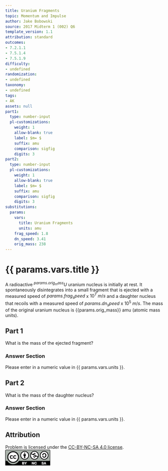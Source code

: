 ```yaml
---
title: Uranium Fragments
topic: Momentum and Impulse
author: Jake Bobowski
source: 2017 Midterm 1 (002) Q6
template_version: 1.1
attribution: standard
outcomes:
- 7.2.1.1
- 7.5.1.4
- 7.5.1.9
difficulty:
- undefined
randomization:
- undefined
taxonomy:
- undefined
tags:
- AK
assets: null
part1:
  type: number-input
  pl-customizations:
    weight: 1
    allow-blank: true
    label: $m= $
    suffix: amu
    comparison: sigfig
    digits: 3
part2:
  type: number-input
  pl-customizations:
    weight: 1
    allow-blank: true
    label: $m= $
    suffix: amu
    comparison: sigfig
    digits: 3
substitutions:
  params:
    vars:
      title: Uranium Fragments
      units: amu
    frag_speed: 1.8
    dn_speed: 3.41
    orig_mass: 238
---
```

# {{ params.vars.title }}
A radioactive $^{ {{params.orig_mass}} }U$ uranium nucleus is initially at rest.
It spontaneously disintegrates into a small fragment that is ejected with a measured speed of ${{params.frag_speed}}$ x $10^7 \ m/s$ and a daughter nucleus that recoils with a measured speed of ${{params.dn_speed}}$ x $10^5 \ m/s$.
The mass of the original uranium nucleus is {{params.orig_mass}} amu (atomic mass units).
## Part 1

What is the mass of the ejected fragment?

### Answer Section

Please enter in a numeric value in {{ params.vars.units }}.
## Part 2

What is the mass of the daughter nucleus?

### Answer Section

Please enter in a numeric value in {{ params.vars.units }}.

## Attribution

Problem is licensed under the [CC-BY-NC-SA 4.0 license](https://creativecommons.org/licenses/by-nc-sa/4.0/).<br> ![The Creative Commons 4.0 license requiring attribution-BY, non-commercial-NC, and share-alike-SA license.](https://raw.githubusercontent.com/firasm/bits/master/by-nc-sa.png)